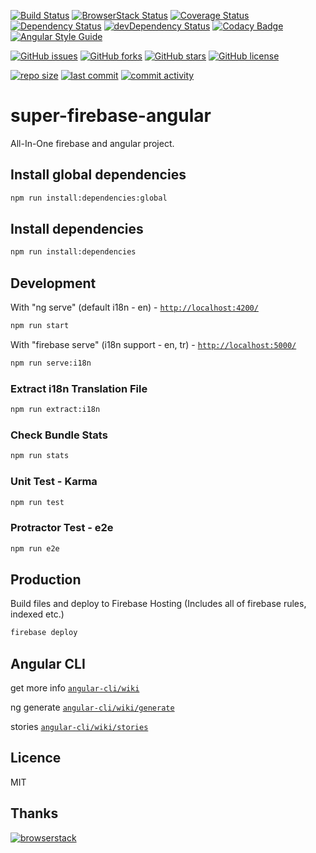[![Build Status](https://travis-ci.org/supermurat/super-firebase-angular.svg?branch=master)](https://travis-ci.org/supermurat/super-firebase-angular)
[![BrowserStack Status](https://www.browserstack.com/automate/badge.svg?badge_key=UFJndlRoc0JrdjBKZVBza3BYTDB6QlhwazZsYmRISnZJNXFtREZ2ZWkrRT0tLS9tVE1TU0h4N2wrekk2eWhrUlg3WkE9PQ==--880a4252fa570dd945d54f88848d9a694a2bae72)](https://www.browserstack.com/automate/public-build/UFJndlRoc0JrdjBKZVBza3BYTDB6QlhwazZsYmRISnZJNXFtREZ2ZWkrRT0tLS9tVE1TU0h4N2wrekk2eWhrUlg3WkE9PQ==--880a4252fa570dd945d54f88848d9a694a2bae72)
[![Coverage Status](https://coveralls.io/repos/github/supermurat/super-firebase-angular/badge.svg?branch=master)](https://coveralls.io/github/supermurat/super-firebase-angular?branch=master)
[![Dependency Status](https://david-dm.org/supermurat/super-firebase-angular.svg)](https://david-dm.org/supermurat/super-firebase-angular)
[![devDependency Status](https://david-dm.org/supermurat/super-firebase-angular/dev-status.svg)](https://david-dm.org/supermurat/super-firebase-angular?type=dev)
[![Codacy Badge](https://api.codacy.com/project/badge/Grade/d8bd28c7d9e4499aa0e0cee622fe2352)](https://www.codacy.com/app/supermurat/super-firebase-angular?utm_source=github.com&amp;utm_medium=referral&amp;utm_content=supermurat/super-firebase-angular&amp;utm_campaign=Badge_Grade)
[![Angular Style Guide](https://mgechev.github.io/angular2-style-guide/images/badge.svg)](https://angular.io/styleguide)

[![GitHub issues](https://img.shields.io/github/issues/supermurat/super-firebase-angular.svg)](https://github.com/supermurat/super-firebase-angular/issues)
[![GitHub forks](https://img.shields.io/github/forks/supermurat/super-firebase-angular.svg)](https://github.com/supermurat/super-firebase-angular/network)
[![GitHub stars](https://img.shields.io/github/stars/supermurat/super-firebase-angular.svg)](https://github.com/supermurat/super-firebase-angular/stargazers)
[![GitHub license](https://img.shields.io/github/license/supermurat/super-firebase-angular.svg)](https://github.com/supermurat/super-firebase-angular/blob/master/LICENSE)

[![repo size](https://img.shields.io/github/repo-size/supermurat/super-firebase-angular.svg)](https://github.com/supermurat/super-firebase-angular)
[![last commit](https://img.shields.io/github/last-commit/supermurat/super-firebase-angular.svg)](https://github.com/supermurat/super-firebase-angular/commits/master)
[![commit activity](https://img.shields.io/github/commit-activity/w/supermurat/super-firebase-angular.svg)](https://github.com/supermurat/super-firebase-angular/commits/master)

# super-firebase-angular
All-In-One firebase and angular project.

## Install global dependencies
```sh
npm run install:dependencies:global
```

## Install dependencies
```sh
npm run install:dependencies
```

## Development
With "ng serve" (default i18n - en) - [`http://localhost:4200/`](http://localhost:4200/)
```sh
npm run start
```
With "firebase serve" (i18n support - en, tr) - [`http://localhost:5000/`](http://localhost:5000/)
```sh
npm run serve:i18n
```

### Extract i18n Translation File
```sh
npm run extract:i18n
```

### Check Bundle Stats
```sh
npm run stats
```

### Unit Test - Karma
```sh
npm run test
```

### Protractor Test - e2e 
```sh
npm run e2e
```

## Production

Build files and deploy to Firebase Hosting 
(Includes all of firebase rules, indexed etc.)

```sh
firebase deploy
```

## Angular CLI
get more info [`angular-cli/wiki`](https://github.com/angular/angular-cli/wiki)

ng generate [`angular-cli/wiki/generate`](https://github.com/angular/angular-cli/wiki/generate)

stories [`angular-cli/wiki/stories`](https://github.com/angular/angular-cli/wiki/stories)

## Licence

MIT

## Thanks

[![browserstack](https://www.browserstack.com/images/layout/browserstack-logo-600x315.png)](https://www.browserstack.com/)
